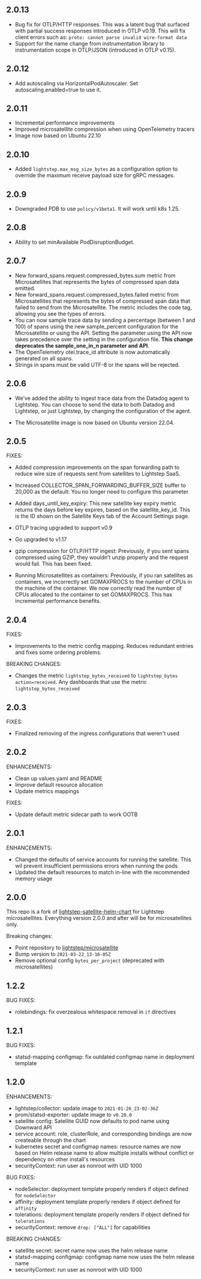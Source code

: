 ## 2.0.13

* Bug fix for OTLP/HTTP responses. This was a latent bug that surfaced with partial success responses introduced in OTLP v0.19. This will fix client errors such as: `proto: cannot parse invalid wire-format data`
* Support for the name change from instrumentation library to instrumentation scope in OTLP/JSON (introduced in OTLP v0.15).


## 2.0.12

* Add autoscaling via HorizontalPodAutoscaler. Set autoscaling.enabled=true to use it.

## 2.0.11

* Incremental performance improvements
* Improved microsatellite compression when using OpenTelemetry tracers
* Image now based on Ubuntu 22.10

## 2.0.10

* Added `lightstep.max_msg_size_bytes` as a configuration option to override the maximum receive payload size for gRPC messages.

## 2.0.9

* Downgraded PDB to use `policy/v1beta1`. It will work until k8s 1.25.

## 2.0.8

* Ability to set minAvailable PodDisruptionBudget.

## 2.0.7

* New forward_spans.request.compressed_bytes.sum metric from Microsatellites that represents the bytes of compressed span data emitted.
* New forward_spans.request.compressed_bytes.failed metric from Microsatellites that represents the bytes of compressed span data that failed to send from the Microsatellite. The metric includes the code tag, allowing you see the types of errors.
* You can now sample trace data by sending a percentage (between 1 and 100) of spans using the new sample_percent configuration for the Microsatellite or using the API. Setting the parameter using the API now takes precedence over the setting in the configuration file.
__This change deprecates the sample_one_in_n parameter and API__.
* The OpenTelemetry otel.trace_id attribute is now automatically generated on all spans.
* Strings in spans must be valid UTF-8 or the spans will be rejected.

## 2.0.6

* We’ve added the ability to ingest trace data from the Datadog agent to Lightstep. You can choose to send the data to both Datadog and Lightstep, or just Lightstep, by changing the configuration of the agent.

* The Microsatellite image is now based on Ubuntu version 22.04.

## 2.0.5

FIXES:

* Added compression improvements on the span forwarding path to reduce wire size of requests sent from satellites to Lightstep SaaS.

* Increased COLLECTOR_SPAN_FORWARDING_BUFFER_SIZE buffer to 20,000 as the default: You no longer need to configure this parameter.

* Added days_until_key_expiry: This new satellite key expiry metric returns the days before key expires, based on the satellite_key_id. This is the ID shown on the Satellite Keys tab of the Account Settings page.

* OTLP tracing upgraded to support v0.9

* Go upgraded to v1.17

* gzip compression for OTLP/HTTP ingest: Previously, if you sent spans compressed using GZIP, they wouldn’t unzip properly and the request would fail. This has been fixed.

* Running Microsatellites as containers: Previously, if you ran satellites as containers, we incorrectly set GOMAXPROCS to the number of CPUs in the machine of the container. We now correctly read the number of CPUs allocated to the container to set GOMAXPROCS. This has incremental performance benefits.

## 2.0.4

FIXES:

* Improvements to the metric config mapping. Reduces redundant entries and fixes some ordering problems.

BREAKING CHANGES:

* Changes the metric `lightstep_bytes_received` to `lightstep_bytes action=received`. Any dashboards that use the metric `lightstep_bytes_received`

## 2.0.3

FIXES:

* Finalized removing of the ingress configurations that weren't used

## 2.0.2

ENHANCEMENTS:

* Clean up values.yaml and README
* Improve default resource allocation
* Update metrics mappings

FIXES:
* Update default metric sidecar path to work OOTB

## 2.0.1

ENHANCEMENTS:

* Changed the defaults of service accounts for running the satellite. This wil prevent insufficient permissions errors when running the pods
* Updated the default resources to match in-line with the recommended memory usage

## 2.0.0

This repo is a fork of [lightstep-satellite-helm-chart](https://github.com/lightstep/lightstep-satellite-helm-chart/) for Lightstep microsatellites. Everything version 2.0.0 and after will be for microsatellites only.

Breaking changes:
- Point repository to [lightstep/microsatellite](https://hub.docker.com/r/lightstep/microsatellite)
- Bump version to `2021-03-22_13-16-05Z`
- Remove optional config `bytes_per_project` (deprecated with microsatellites)

## 1.2.2

BUG FIXES:

* rolebindings: fix overzealous whitespace removal in `if` directives

## 1.2.1

BUG FIXES:

* statsd-mapping configmap: fix outdated configmap name in deployment template

## 1.2.0

ENHANCEMENTS:

* lightstep/collector: update image to `2021-01-26_23-02-36Z`
* prom/statsd-exporter: update image to `v0.20.0`
* satellite config: Satellite GUID now defaults to pod name using Downward API
* service account: role, clusterRole, and corresponding bindings are now createable through the chart
* kubernetes secret and configmap names: resource names are now based on Helm release name to allow multiple installs without conflict or dependency on other install's resources
* securityContext: run user as nonroot with UID 1000

BUG FIXES:

* nodeSelector: deployment template properly renders if object defined for `nodeSelector`
* affinity: deployment template properly renders if object defined for `affinity`
* tolerations: deployment template properly renders if object defined for `tolerations`
* securityContext: remove `drop: ["ALL"]` for capabilities

BREAKING CHANGES:

* satellite secret: secret name now uses the helm release name
* statsd-mapping configmap: configmap name now uses the helm release name
* securityContext: run user as nonroot with UID 1000

